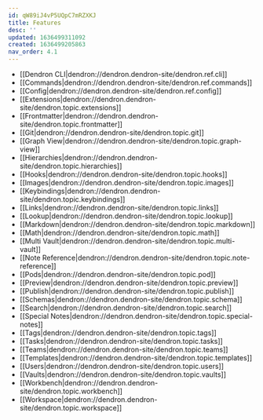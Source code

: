 ```yaml
---
id: qW89iJ4vP5UQpC7mRZXKJ
title: Features
desc: ''
updated: 1636499311092
created: 1636499205863
nav_order: 4.1
---
```


- [[Dendron CLI|dendron://dendron.dendron-site/dendron.ref.cli]]
- [[Commands|dendron://dendron.dendron-site/dendron.ref.commands]]
- [[Config|dendron://dendron.dendron-site/dendron.ref.config]]
- [[Extensions|dendron://dendron.dendron-site/dendron.topic.extensions]]
- [[Frontmatter|dendron://dendron.dendron-site/dendron.topic.frontmatter]]
- [[Git|dendron://dendron.dendron-site/dendron.topic.git]]
- [[Graph View|dendron://dendron.dendron-site/dendron.topic.graph-view]]
- [[Hierarchies|dendron://dendron.dendron-site/dendron.topic.hierarchies]]
- [[Hooks|dendron://dendron.dendron-site/dendron.topic.hooks]]
- [[Images|dendron://dendron.dendron-site/dendron.topic.images]]
- [[Keybindings|dendron://dendron.dendron-site/dendron.topic.keybindings]]
- [[Links|dendron://dendron.dendron-site/dendron.topic.links]]
- [[Lookup|dendron://dendron.dendron-site/dendron.topic.lookup]]
- [[Markdown|dendron://dendron.dendron-site/dendron.topic.markdown]]
- [[Math|dendron://dendron.dendron-site/dendron.topic.math]]
- [[Multi Vault|dendron://dendron.dendron-site/dendron.topic.multi-vault]]
- [[Note Reference|dendron://dendron.dendron-site/dendron.topic.note-reference]]
- [[Pods|dendron://dendron.dendron-site/dendron.topic.pod]]
- [[Preview|dendron://dendron.dendron-site/dendron.topic.preview]]
- [[Publish|dendron://dendron.dendron-site/dendron.topic.publish]]
- [[Schemas|dendron://dendron.dendron-site/dendron.topic.schema]]
- [[Search|dendron://dendron.dendron-site/dendron.topic.search]]
- [[Special Notes|dendron://dendron.dendron-site/dendron.topic.special-notes]]
- [[Tags|dendron://dendron.dendron-site/dendron.topic.tags]]
- [[Tasks|dendron://dendron.dendron-site/dendron.topic.tasks]]
- [[Teams|dendron://dendron.dendron-site/dendron.topic.teams]]
- [[Templates|dendron://dendron.dendron-site/dendron.topic.templates]]
- [[Users|dendron://dendron.dendron-site/dendron.topic.users]]
- [[Vaults|dendron://dendron.dendron-site/dendron.topic.vaults]]
- [[Workbench|dendron://dendron.dendron-site/dendron.topic.workbench]]
- [[Workspace|dendron://dendron.dendron-site/dendron.topic.workspace]]
